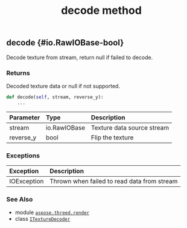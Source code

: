 ﻿---
title: decode method
second_title: Aspose.3D for Python via .NET API References
description: 
type: docs
weight: 20
url: /aspose.threed.render/itexturedecoder/decode/
is_root: false
---

## decode {#io.RawIOBase-bool}

Decode texture from stream, return null if failed to decode.


### Returns 


Decoded texture data or null if not supported.


```python
def decode(self, stream, reverse_y):
    ...
```


| Parameter | Type | Description |
| :- | :- | :- |
| stream | io.RawIOBase | Texture data source stream |
| reverse_y | bool | Flip the texture |
### Exceptions
| Exception | Description |
| :- | :- |
| IOException | Thrown when failed to read data from stream |





### See Also
* module [`aspose.threed.render`](../../)
* class [`ITextureDecoder`](/3d/python-net/aspose.threed.render/itexturedecoder)
